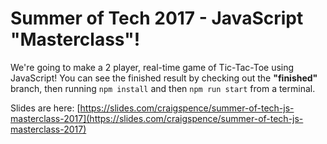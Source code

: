 # Summer of Tech 2017 - JavaScript "Masterclass"!

We're going to make a 2 player, real-time game of Tic-Tac-Toe using JavaScript! You can see the finished result by checking out the **"finished"** branch, then running `npm install` and then `npm run start` from a terminal.

Slides are here: [https://slides.com/craigspence/summer-of-tech-js-masterclass-2017](https://slides.com/craigspence/summer-of-tech-js-masterclass-2017)
